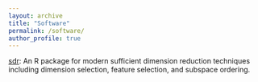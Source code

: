 ```yaml
---
layout: archive
title: "Software"
permalink: /software/
author_profile: true
---
```


[sdr](https://github.com/DerikTBoonstra/sdr): An R package for modern sufficient dimension reduction techniques including dimension selection,
feature selection, and subspace ordering.





